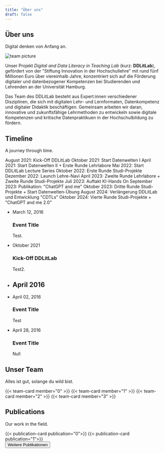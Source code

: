 ```yaml
---
title: "Über uns"
draft: false
---
```


<section>
  <div class="section-title">
      <h2>Über uns</h2>
      <p>Digital denken von Anfang an.</p>
  </div>
  <div class="wide-image">
      <img src="https://placehold.co/2000x800.webp?text=team picture\nwebp" alt="team picture">
    </div>
  <div class="wide-text">
    <p>
      Unser Projekt <i>Digital and Data Literacy in Teaching Lab</i> (kurz: <b>DDLitLab</b>), gefördert von der "Stiftung Innovation in der Hochschullehre" mit rund fünf Millionen Euro über viereinhalb Jahre, konzentriert sich auf die Förderung digitaler und datenbezogener Kompetenzen bei Studierenden und Lehrenden an der Universität Hamburg.
    </p>
    <p>
      Das Team des DDLitLab besteht aus Expert:innen verschiedener Disziplinen, die sich mit digitalen Lehr- und Lernformaten, Datenkompetenz und digitaler Didaktik beschäftigen. Gemeinsam arbeiten wir daran, innovative und zukunftsfähige Lehrmethoden zu entwickeln sowie digitale Kompetenzen und kritische Datenpraktikuen in der Hochschulbildung zu fördern.
    </p>
    </div>
  </section>

<section>
    <div class="section-title">
        <h2>Timeline</h2>
        <p>A journey through time.</p>
    </div>
    August 2021: Kick-Off DDLitLab
    Oktober 2021: Start Datenwelten I
    April 2021: Start Datenwelten II + Erste Runde Lehrlabore
    Mai 2022: Start DDLitLab Lecture Series
    Oktober 2022: Erste Runde Studi-Projekte
    Dezember 2022: Launch Lehre-Navi
    April 2023: Zweite Runde Lehrlabore + Zweite Runde Studi-Projekte
    Juli 2023: Auftakt KI-Hands On
    September 2023: Publikation: "ChatGPT and me"
    Oktober 2023: Dritte Runde Studi-Projekte + Start Datenwelten-Übung
    August 2024: Verlängerung DDLitLab und Entwicklung "CDTLs"
    Oktober 2024: Vierte Runde Studi-Projekte + "ChatGPT and me 2.0"
</section>


<div class="container-fluid">
<div class="row example-centered">
        <div>
            <ul class="timeline timeline-centered">
                <li class="timeline-item">
                    <div class="timeline-info">
                        <span>March 12, 2016</span>
                    </div>
                    <div class="timeline-marker"></div>
                    <div class="timeline-content">
                        <h3 class="timeline-title">Event Title</h3>
                        <p>Test.</p>
                    </div>
                </li>
                <li class="timeline-item">
                    <div class="timeline-info">
                        <span>Oktober 2021</span>
                    </div>
                    <div class="timeline-marker"></div>
                    <div class="timeline-content">
                        <h3 class="timeline-title">Kick-Off DDLitLab</h3>
                        <p>Test2.</p>
                    </div>
                </li>
                <li class="timeline-item period">
                    <div class="timeline-info"></div>
                    <div class="timeline-marker"></div>
                    <div class="timeline-content">
                        <h2 class="timeline-title">April 2016</h2>
                    </div>
                </li>
                <li class="timeline-item">
                    <div class="timeline-info">
                        <span>April 02, 2016</span>
                    </div>
                    <div class="timeline-marker"></div>
                    <div class="timeline-content">
                        <h3 class="timeline-title">Event Title</h3>
                        <p>Test </p>
                    </div>
                </li>
                <li class="timeline-item">
                    <div class="timeline-info">
                        <span>April 28, 2016</span>
                    </div>
                    <div class="timeline-marker"></div>
                    <div class="timeline-content">
                        <h3 class="timeline-title">Event Title</h3>
                        <p>Null </p>
                    </div>
                </li>
            </ul>
        </div>
    </div>
</div>
</div>





<section>
  <div class="section-title">
      <h2>Unser Team</h2>
      <p>Alles ist gut, solange du wild bist.</p>
  </div>
    <div class="column">
      {{< team-card member="0" >}}
      {{< team-card member="1" >}}
      {{< team-card member="2" >}}
      {{< team-card member="3" >}}
    </div>
  </section>


<section class="section-publications section-grey" id="publications">
  <div class="section-title">
    <h2>Publications</h2>
    <p>Our work in the field.</p>

  <div class="publication-column">
      {{< publication-card publication="0">}}
      {{< publication-card publication="1">}}
    </div>

  <div>
    <a href="https://www.fis.uni-hamburg.de/publikationen.html?q=DDLitLab&order=publicationYear&orderBy=descending&treffer=10&publishedAfterDate=&publishedBeforeDate=">
      <button class="learn-more">
        <span class="circle" aria-hidden="true">
          <span class="icon arrow"></span>
        </span>
        <span class="button-text">Weitere Publikationen</span>
      </button>
      </a>
  </div>


  </div>
</section>

